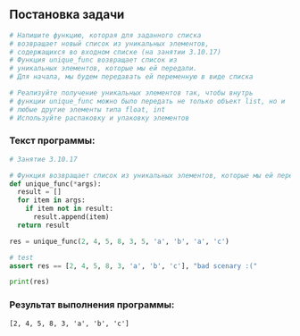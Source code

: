 <h2> Постановка задачи </h2>

```python
# Напишите функцию, которая для заданного списка 
# возвращает новый список из уникальных элементов, 
# содержащихся во входном списке (на занятии 3.10.17)
# Функция unique_func возвращает список из 
# уникальных элементов, которые мы ей передали.
# Для начала, мы будем передавать ей переменную в виде списка 

# Реализуйте получение уникальных элементов так, чтобы внутрь
# функции unique_func можно было передать не только объект list, но и 
# любые другие элементы типа float, int
# Используйте распаковку и упаковку элементов
```

<h3> Текст программы: </h3>

```python
# Занятие 3.10.17

# Функция возвращает список из уникальных элементов, которые мы ей передали
def unique_func(*args):
  result = []
  for item in args:
    if item not in result:
      result.append(item)
  return result

res = unique_func(2, 4, 5, 8, 3, 5, 'a', 'b', 'a', 'c')

# test
assert res == [2, 4, 5, 8, 3, 'a', 'b', 'c'], "bad scenary :(" 

print(res)

```
<h3> Результат выполнения программы: </h3>

    [2, 4, 5, 8, 3, 'a', 'b', 'c']
